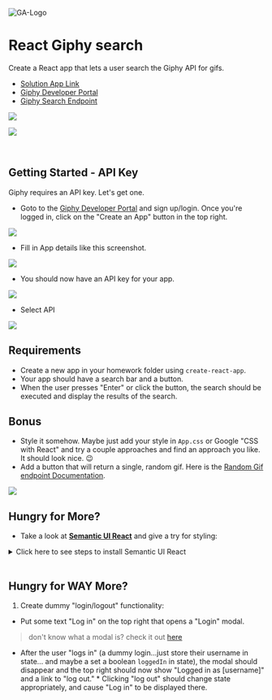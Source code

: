 
![GA-Logo](https://camo.githubusercontent.com/6ce15b81c1f06d716d753a61f5db22375fa684da/68747470733a2f2f67612d646173682e73332e616d617a6f6e6177732e636f6d2f70726f64756374696f6e2f6173736574732f6c6f676f2d39663838616536633963333837313639306533333238306663663535376633332e706e67)

  

# React Giphy search  

Create a React app that lets a user search the Giphy API for gifs.

- [Solution App Link](https://pages.git.generalassemb.ly/marcwright-rem/js-axios-ajax-giphy-lab/)
- [Giphy Developer Portal](https://developers.giphy.com/)
- [Giphy Search Endpoint](https://developers.giphy.com/docs/api/endpoint#search)

![](https://i.imgur.com/srleqYB.png)

![](https://i.imgur.com/sKjOsR3.png)


<br>

## Getting Started - API Key

Giphy requires an API key. Let's get one.

- Goto to the [Giphy Developer Portal](https://developers.giphy.com/) and sign up/login. Once you're logged in, click on the "Create an App" button in the top right.

![](https://i.imgur.com/qPkOJor.png)

- Fill in App details like this screenshot.

![](https://i.imgur.com/YBrbg9I.png)

- You should now have an API key for your app.

![](https://i.imgur.com/n16AN89.png)

- Select API

![](https://i.imgur.com/DyJFgdw.png)

  
## Requirements
- Create a new app in your homework folder using `create-react-app`.
- Your app should have a search bar and a button. 
- When the user presses "Enter" or click the button, the search should be executed and display the results of the search.

  
## Bonus
- Style it somehow. Maybe just add your style in `App.css` or Google "CSS with React" and try a couple approaches and find an approach you like. It should look nice. :wink:
- Add a button that will return a single, random gif. Here is the [Random Gif endpoint Documentation](https://developers.giphy.com/docs/api/endpoint#random).


![](https://i.imgur.com/MThUWe8.png)

  

## Hungry for More?  

* Take a look at [**Semantic UI React**]([https://react.semantic-ui.com/](https://react.semantic-ui.com/)) and give a try for styling:

<details>

<summary>Click here to see steps to install Semantic UI React</summary>

  

1. `npm install semantic-ui-css`

2. `npm install semantic-ui-react`

3. Inside of `index.js`, above your `index.css`, `import 'semantic-ui-css/semantic.min.css';`

</details>

<br />

  

## Hungry for WAY More?

  

1. Create dummy "login/logout" functionality:

* Put some text "Log in" on the top right that opens a "Login" modal.
>don't know what a modal is? check it out [here]([https://react.semantic-ui.com/modules/modal/](https://react.semantic-ui.com/modules/modal/))

* After the user "logs in" (a dummy login...just store their username in state... and maybe a set a boolean `loggedIn` in state), the modal should disappear and the top right should now show "Logged in as [username]" and a link to "log out." * Clicking "log out" should change state appropriately, and cause "Log in" to be displayed there.
